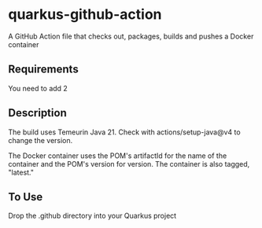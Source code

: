 # quarkus-github-action
A GitHub Action file that checks out, packages, builds and pushes a Docker container

## Requirements
You need to add 2 

## Description
The build uses Temeurin Java 21.  Check with actions/setup-java@v4 to change the version.

The Docker container uses the POM's artifactId for the name of the container and the POM's version for version.  The container is also tagged, "latest."

## To Use
Drop the .github directory into your Quarkus project

